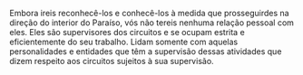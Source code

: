 ﻿Embora ireis reconhecê-los e conhecê-los à medida que prosseguirdes na direção do interior do Paraíso, vós não tereis nenhuma relação pessoal com eles. Eles são supervisores dos circuitos e se ocupam estrita e eficientemente do seu trabalho. Lidam somente com aquelas personalidades e entidades que têm a supervisão dessas atividades que dizem respeito aos circuitos sujeitos à sua supervisão.